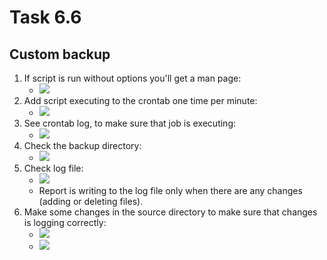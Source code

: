 # Task 6.6
## Custom backup

1. If script is run without options you'll get a man page:
    * ![](https://i.imgur.com/18C7uow.png)
2. Add script executing to the crontab one time per minute:
    * ![](https://i.imgur.com/c24BO3h.png)
3. See crontab log, to make sure that job is executing:
    * ![](https://i.imgur.com/XiHRxFi.png)
4. Check the backup directory:
    * ![](https://i.imgur.com/x9whCiL.png)
5. Check log file:
    * ![](https://i.imgur.com/POnkEM1.png)
    * Report is writing to the log file only when there are any changes (adding or deleting files).
6. Make some changes in the source directory to make sure that changes is logging correctly:
    * ![](https://i.imgur.com/ycssPFP.png)
    * ![](https://i.imgur.com/hz1Pj9V.png)
